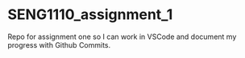 # SENG1110_assignment_1
Repo for assignment one so I can work in VSCode and document my progress with Github Commits. 
